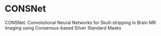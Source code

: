 # CONSNet
CONSNet: Convolutional Neural Networks for Skull-stripping in Brain MR Imaging using Consensus-based Silver Standard Masks
